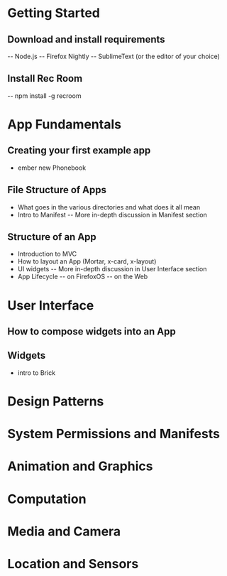 # Getting Started

## Download and install requirements
-- Node.js
-- Firefox Nightly
-- SublimeText (or the editor of your choice)

## Install Rec Room
-- npm install -g recroom

# App Fundamentals #
## Creating your first example app
- ember new Phonebook

## File Structure of Apps
- What goes in the various directories and what does it all mean
- Intro to Manifest
-- More in-depth discussion in Manifest section

## Structure of an App
- Introduction to MVC
- How to layout an App (Mortar, x-card, x-layout)
- UI widgets
-- More in-depth discussion in User Interface section
- App Lifecycle 
-- on FirefoxOS
-- on the Web

# User Interface
## How to compose widgets into an App
## Widgets
- intro to Brick

# Design Patterns

# System Permissions and Manifests

# Animation and Graphics

# Computation

# Media and Camera

# Location and Sensors





















